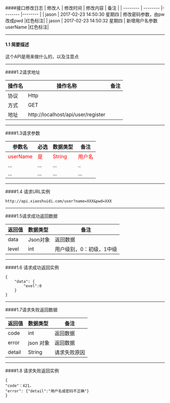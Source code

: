 ####接口修改日志
| 修改人	 | 修改时间 |	修改内容	|	备注	|
| -------- | -------- |-------- |-------- |
|	jason	|	2017-02-23 14:50:30 星期四 	|	修改密码参数，由pw改成pwd		|红色标注|
|	jason	|	2017-02-23 14:50:32 星期四	|	新增用户名参数 userName		|红色标注|

***
####	1.1 简要描述 

 这个API是用来做什么的，以及注意点


***

####1.2请求地址

| 操作名	 | 操作名称 |	备注	|
| -------- | -------- |-------- |
|	协议	|	Http	|			|
|	方式	|	GET 	|			|
|	地址	|	http://localhost/api/user/register	|			||

***
  
####1.3请求参数

| 	参数名 	| 	必选 	| 	数据类型 	| 	备注	 |
| ----------- | --------| ------------ |----------|
|	<font color=#ff0000>userName</font>	| 	<font color=#ff0000>是</font>  | <font color=#ff0000>String</font> | <font color=#ff0000>用户名</font>  |
|	...		|	 ...	 |	...	|	..	|
|	...	| 	...	 |	...	|	 ...	|

***

####1.4 请求URL实例
``` 
http://api.xiaoshuidi.com/user?name=XXX&pwd=XXX
``` 

***

####1.5请求成功返回数据

|返回值|数据类型|备注|
|:----    |:----- |-----   |
|data|Json对象  |返回数据  |
|level| int |用户级别，0：初级，1中级|

***

####1.6 请求成功返回实例
``` 
{
	"data": {
 		"evel":0
   	}
}
``` 

***

####1.7请求失败返回数据

|返回值|数据类型|备注|
|:----    |:----- |-----   |
|code|int  |返回数据  |
|error| json 对象|返回数据|
|detail| String|请求失败原因|

***

####1.8 请求失败返回实例
``` 
{
"code"：421，
"error": {"detail":"用户名或密码不正确"}
}
``` 

